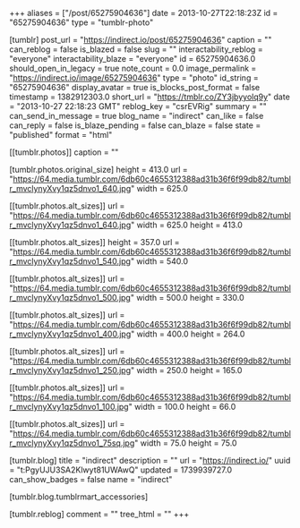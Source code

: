 +++
aliases = ["/post/65275904636"]
date = 2013-10-27T22:18:23Z
id = "65275904636"
type = "tumblr-photo"

[tumblr]
post_url = "https://indirect.io/post/65275904636"
caption = ""
can_reblog = false
is_blazed = false
slug = ""
interactability_reblog = "everyone"
interactability_blaze = "everyone"
id = 65275904636.0
should_open_in_legacy = true
note_count = 0.0
image_permalink = "https://indirect.io/image/65275904636"
type = "photo"
id_string = "65275904636"
display_avatar = true
is_blocks_post_format = false
timestamp = 1382912303.0
short_url = "https://tmblr.co/ZY3jbyyolq9y"
date = "2013-10-27 22:18:23 GMT"
reblog_key = "csrEVRig"
summary = ""
can_send_in_message = true
blog_name = "indirect"
can_like = false
can_reply = false
is_blaze_pending = false
can_blaze = false
state = "published"
format = "html"

[[tumblr.photos]]
caption = ""

[tumblr.photos.original_size]
height = 413.0
url = "https://64.media.tumblr.com/6db60c4655312388ad31b36f6f99db82/tumblr_mvclynyXvy1qz5dnvo1_640.jpg"
width = 625.0

[[tumblr.photos.alt_sizes]]
url = "https://64.media.tumblr.com/6db60c4655312388ad31b36f6f99db82/tumblr_mvclynyXvy1qz5dnvo1_640.jpg"
width = 625.0
height = 413.0

[[tumblr.photos.alt_sizes]]
height = 357.0
url = "https://64.media.tumblr.com/6db60c4655312388ad31b36f6f99db82/tumblr_mvclynyXvy1qz5dnvo1_540.jpg"
width = 540.0

[[tumblr.photos.alt_sizes]]
url = "https://64.media.tumblr.com/6db60c4655312388ad31b36f6f99db82/tumblr_mvclynyXvy1qz5dnvo1_500.jpg"
width = 500.0
height = 330.0

[[tumblr.photos.alt_sizes]]
url = "https://64.media.tumblr.com/6db60c4655312388ad31b36f6f99db82/tumblr_mvclynyXvy1qz5dnvo1_400.jpg"
width = 400.0
height = 264.0

[[tumblr.photos.alt_sizes]]
url = "https://64.media.tumblr.com/6db60c4655312388ad31b36f6f99db82/tumblr_mvclynyXvy1qz5dnvo1_250.jpg"
width = 250.0
height = 165.0

[[tumblr.photos.alt_sizes]]
url = "https://64.media.tumblr.com/6db60c4655312388ad31b36f6f99db82/tumblr_mvclynyXvy1qz5dnvo1_100.jpg"
width = 100.0
height = 66.0

[[tumblr.photos.alt_sizes]]
url = "https://64.media.tumblr.com/6db60c4655312388ad31b36f6f99db82/tumblr_mvclynyXvy1qz5dnvo1_75sq.jpg"
width = 75.0
height = 75.0

[tumblr.blog]
title = "indirect"
description = ""
url = "https://indirect.io/"
uuid = "t:PgyUJU3SA2Klwyt81UWAwQ"
updated = 1739939727.0
can_show_badges = false
name = "indirect"

[tumblr.blog.tumblrmart_accessories]

[tumblr.reblog]
comment = ""
tree_html = ""
+++
